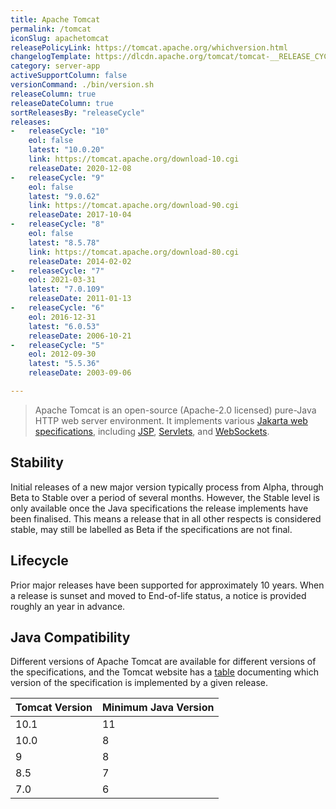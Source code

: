 ```yaml
---
title: Apache Tomcat
permalink: /tomcat
iconSlug: apachetomcat
releasePolicyLink: https://tomcat.apache.org/whichversion.html
changelogTemplate: https://dlcdn.apache.org/tomcat/tomcat-__RELEASE_CYCLE__/v__LATEST__/RELEASE-NOTES
category: server-app
activeSupportColumn: false
versionCommand: ./bin/version.sh
releaseColumn: true
releaseDateColumn: true
sortReleasesBy: "releaseCycle"
releases:
-   releaseCycle: "10"
    eol: false
    latest: "10.0.20"
    link: https://tomcat.apache.org/download-10.cgi
    releaseDate: 2020-12-08
-   releaseCycle: "9"
    eol: false
    latest: "9.0.62"
    link: https://tomcat.apache.org/download-90.cgi
    releaseDate: 2017-10-04
-   releaseCycle: "8"
    eol: false
    latest: "8.5.78"
    link: https://tomcat.apache.org/download-80.cgi
    releaseDate: 2014-02-02
-   releaseCycle: "7"
    eol: 2021-03-31
    latest: "7.0.109"
    releaseDate: 2011-01-13
-   releaseCycle: "6"
    eol: 2016-12-31
    latest: "6.0.53"
    releaseDate: 2006-10-21
-   releaseCycle: "5"
    eol: 2012-09-30
    latest: "5.5.36"
    releaseDate: 2003-09-06

---
```


> Apache Tomcat is an open-source (Apache-2.0 licensed) pure-Java HTTP web server environment. It implements various [Jakarta web specifications][specs], including [JSP][jsp], [Servlets][servlet], and [WebSockets][websockets].

## Stability

Initial releases of a new major version typically process from Alpha, through Beta to Stable over a period of several months. However, the Stable level is only available once the Java specifications the release implements have been finalised. This means a release that in all other respects is considered stable, may still be labelled as Beta if the specifications are not final.

## Lifecycle

Prior major releases have been supported for approximately 10 years. When a release is sunset and moved to End-of-life status, a notice is provided roughly an year in advance.

## Java Compatibility

Different versions of Apache Tomcat are available for different versions of the specifications, and the Tomcat website has a [table](https://tomcat.apache.org/whichversion.html) documenting which version of the specification is implemented by a given release.

| Tomcat Version | Minimum Java Version |
|----------------|----------------------|
| 10.1           | 11                   |
| 10.0           | 8                    |
| 9              | 8                    |
| 8.5            | 7                    |
| 7.0            | 6                    |

[servlet]: https://projects.eclipse.org/projects/ee4j.servlet "Jakarta Servlet"
[jsp]: https://projects.eclipse.org/projects/ee4j.jsp "Jakarta Server Pages"
[websockets]: https://projects.eclipse.org/projects/ee4j.websocket "Jakarta WebSocket"
[specs]: https://projects.eclipse.org/projects/ee4j.jakartaee-platform
